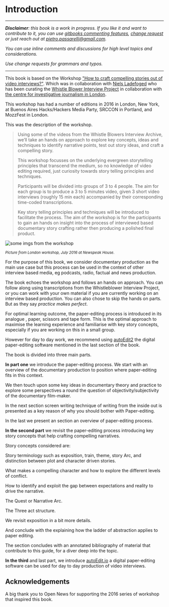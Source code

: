 # Introduction 

---

_**Disclaimer**: this book is a work in progress.
If you like it and want to contribute to it, you can use [gitbooks commenting features](https://www.gitbook.com/blog/features/discussions), [ change request](https://help.gitbook.com/books/what-are-change-requests.html) or just reach out at [pietro.passarelli@gmail.com](/pietro.passarelli@gmail.com)._

_You can use inline comments and discussions for high level topics and considerations._

_Use change requests for grammars and typos._

---

This book is based on the Workshop ["How to craft compelling stories out of video interviews?"](http://pietropassarelli.com/wip_london_july2016.html). Which was in collaboration with [Niels Ladefoged](https://twitter.com/insofar_media) who has been curating the [Whistle Blower Interview Project](https://vimeo.com/whistleblowers) in collaboration with [the centre for investigative journalism in London](http://www.tcij.org/whistleblowers/whistleblower-interview-project).

This workshop has had a number of editions in 2016 in London, New York, at Buenos Aires Hacks/Hackers Media Party, SRCCON in Portland, and MozzFest in London.

This was the description of the workshop.

>Using some of the videos from the Whistle Blowers Interview Archive, we’ll take an hands on approach to explore key concepts, ideas and techniques to identify narrative points, test out story ideas, and craft a compelling story.
>
>This workshop focusses on the underlying evergreen storytelling principles that transcend the medium, so no knowledge of video editing required, just curiosity towards story telling principles and techniques.
>
>Participants will be divided into groups of 3 to 4 people. The aim for each group is to produce a 3 to 5 minutes video, given 3 short video interviews (roughly 15 min each) accompanied by their corresponding time-coded transcriptions.
>
>Key story telling principles and techniques will be introduced to facilitate the process.
The aim of the workshop is for the participants to gain an hands on insight into the process of interviewed based documentary story crafting rather then producing a polished final product.


![some imgs from the workshop](http://pietropassarelli.com/img/wip_london_workshop_july_2016/wip_london_workshop_2016_2.JPG)

<small><i>Picture from London workshop, July 2016 at Newspeak House.</i></small>

For the purpose of this book, we consider documentary production as the main use case but this process can be used in the context of other interview based media, eg podcasts, radio, factual and news production. 

The book echoes the workshop and follows an hands on approach. You can follow along using transcriptions from the Whistleblower Interview Project, or you can work with your own material if you are currently working on an interview based production. You can also chose to skip the hands on parts. But as they say _practice makes perfect_. 

For optimal learning outcome, the paper-editing process is introduced in its analogue , paper, scissors and tape form. This is the optimal approach to maximise the learning experience and familiarise with key story concepts, especially if you are working on this in a small group.

However for day to day work, we recommend using [autoEdit2](http://autoEdit.io) the digital paper-editing software mentioned in the last section of the book. 

The book is divided into three main parts. 

**In part one** we introduce the paper-editing process. We start with an overview of the documentary production to position where paper-editing fits in this context. 

We then touch upon some key ideas in documentary theory and practice to explore some perspectives a round the question of objectivity/subjectivity of the documentary film-maker. 

In the next section screen writing technique of writing from the inside out is presented as a key reason of why you should bother with Paper-editing. 

In the last we present an section an overview of paper-editing process.

**In the second part** we revisit the paper-editing process introducing key story concepts  that help crafting compelling narratives. 

Story concepts considered are:

Story terminology such as exposition, train, theme, story Arc, and distinction between plot and character driven stories. 

What makes a compelling character and how to explore the different levels of conflict. 

How to identify and exploit the gap between expectations and reality to drive the narrative.
 
The Quest or Narrative Arc.

The Three act structure.

We revisit exposition in a bit more details. 

And conclude with the explaining how the ladder of abstraction applies to paper editing. 

The section concludes with an annotated bibliography of material that contribute to this guide, for a diver deep into the topic. 


**In the third** and last part, we introduce [autoEdit.io](http://autoEdit.io) a digital paper-editing software can be used for day to day production of video interviews. 



## Acknowledgements 

A big thank you to Open News for supporting the 2016 series of workshop that inspired this book.